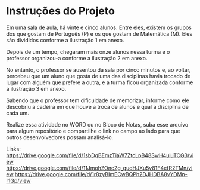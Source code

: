 # Instruções do Projeto
Em uma sala de aula, há vinte e cinco alunos.
Entre eles, existem os grupos dos que gostam de Português (P) e os que gostam de Matemática (M).
Eles são divididos conforme a ilustração 1 em anexo.

Depois de um tempo, chegaram mais onze alunos nessa turma e o professor organizou-a conforme a ilustração 2 em anexo.

No entanto, o professor se ausentou da sala por cinco minutos e, ao voltar, percebeu que um aluno que gosta de uma das disciplinas havia trocado de lugar com alguém que prefere a outra, e a turma ficou organizada conforme a ilustração 3 em anexo.

Sabendo que o professor tem dificuldade de memorizar, informe como ele descobriu a cadeira em que houve a troca de alunos e qual a disciplina de cada um.

Realize essa atividade no WORD ou no Bloco de Notas, suba esse arquivo para algum repositório e compartilhe o link no campo ao lado para que outros desenvolvedores possam analisá-lo.

Links:
https://drive.google.com/file/d/1sbDqBEmzTiaW7ZtcLpB48SwH4uiuTCG3/view
https://drive.google.com/file/d/11JmohZOnc2g_gudHJXu5y81F4efR2TMn/view
https://drive.google.com/file/d/1r8zyBImECwBQPh2DJHDBA8vYDMn-r1Gp/view